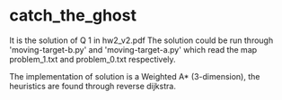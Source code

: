 # catch_the_ghost
It is the solution of Q 1 in hw2_v2.pdf 
The solution could be run through 'moving-target-b.py' and 'moving-target-a.py' 
which read the map problem_1.txt and problem_0.txt respectively.

The implementation of solution is a Weighted A* (3-dimension), 
the heuristics are found through reverse dijkstra.
